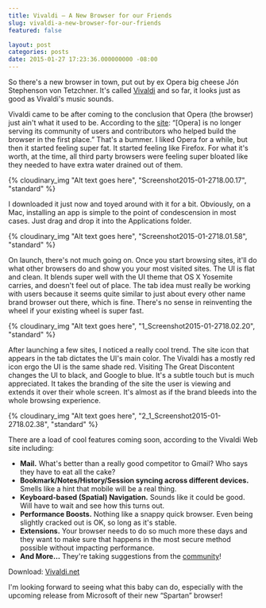```yaml
---
title: Vivaldi – A New Browser for our Friends
slug: vivaldi-a-new-browser-for-our-friends
featured: false

layout: post
categories: posts
date: 2015-01-27 17:23:36.000000000 -08:00
---
```


So there's a new browser in town, put out by ex Opera big cheese Jón Stephenson von Tetzchner. It's called [Vivaldi](https://vivaldi.net) and so far, it looks just as good as Vivaldi's music sounds.

Vivaldi came to be after coming to the conclusion that Opera (the browser) just ain't what it used to be. According to the [site](https://vivaldi.net): “[Opera] is no longer serving its community of users and contributors who helped build the browser in the first place.” That's a bummer. I liked Opera for a while, but then it started feeling super fat. It started feeling like Firefox. For what it's worth, at the time, all third party browsers were feeling super bloated like they needed to have extra water drained out of them.

{% cloudinary_img "Alt text goes here", "Screenshot2015-01-2718.00.17", "standard" %}

I downloaded it just now and toyed around with it for a bit. Obviously, on a Mac, installing an app is simple to the point of condescension in most cases. Just drag and drop it into the Applications folder.

{% cloudinary_img "Alt text goes here", "Screenshot2015-01-2718.01.58", "standard" %}

On launch, there's not much going on. Once you start browsing sites, it'll do what other browsers do and show you your most visited sites. The UI is flat and clean. It blends super well with the UI theme that OS X Yosemite carries, and doesn't feel out of place. The tab idea must really be working with users because it seems quite similar to just about every other name brand browser out there, which is fine. There's no sense in reinventing the wheel if your existing wheel is super fast.

{% cloudinary_img "Alt text goes here", "1_Screenshot2015-01-2718.02.20", "standard" %}

After launching a few sites, I noticed a really cool trend. The site icon that appears in the tab dictates the UI's main color. The Vivaldi has a mostly red icon ergo the UI is the same shade red. Visiting The Great Discontent changes the UI to black, and Google to blue. It's a subtle touch but is much appreciated. It takes the branding of the site the user is viewing and extends it over their whole screen. It's almost as if the brand bleeds into the whole browsing experience.

{% cloudinary_img "Alt text goes here", "2_1_Screenshot2015-01-2718.02.38", "standard" %}

There are a load of cool features coming soon, according to the Vivaldi Web site including:

- **Mail.** What's better than a really good competitor to Gmail? Who says they have to eat all the cake?
- **Bookmark/Notes/History/Session syncing across different devices.** Smells like a hint that mobile will be a real thing.
- **Keyboard-based (Spatial) Navigation.** Sounds like it could be good. Will have to wait and see how this turns out.
- **Performance Boosts.** Nothing like a snappy quick browser. Even being slightly cracked out is OK, so long as it's stable.
- **Extensions.** Your browser needs to do so much more these days and they want to make sure that happens in the most secure method possible without impacting performance.
- **And More…** They're taking suggestions from the [community](https://vivaldi.net/forum)!

Download: [Vivaldi.net](https://vivaldi.net)

I'm looking forward to seeing what this baby can do, especially with the upcoming release from Microsoft of their new “Spartan” browser!

